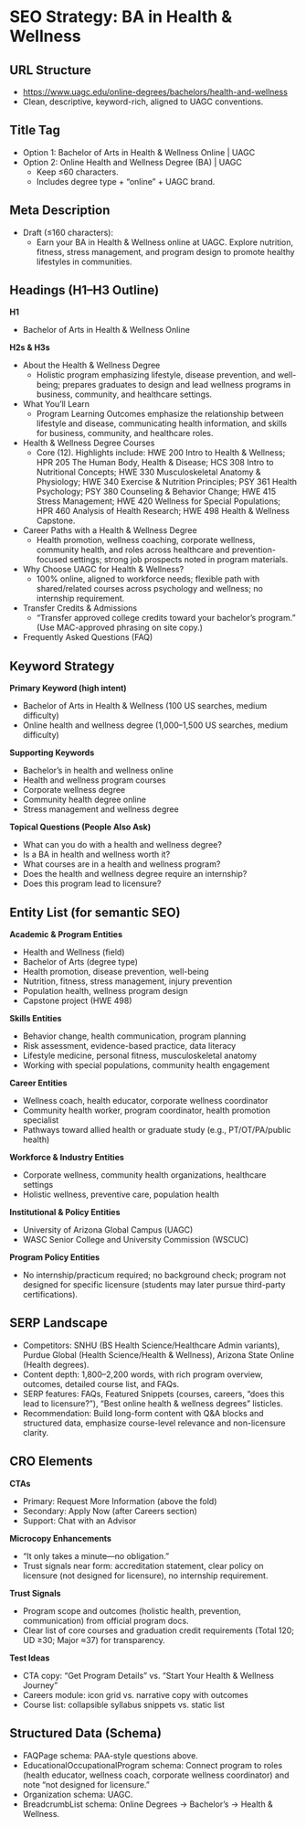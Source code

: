 
# SEO Strategy: BA in Health & Wellness

## **URL Structure**

* https://www.uagc.edu/online-degrees/bachelors/health-and-wellness  
* Clean, descriptive, keyword-rich, aligned to UAGC conventions.

## **Title Tag**

* Option 1: Bachelor of Arts in Health & Wellness Online | UAGC  
* Option 2: Online Health and Wellness Degree (BA) | UAGC  
  * Keep ≤60 characters.  
  * Includes degree type \+ “online” \+ UAGC brand.

## **Meta Description**

* Draft (≤160 characters):  
  * Earn your BA in Health & Wellness online at UAGC. Explore nutrition, fitness, stress management, and program design to promote healthy lifestyles in communities.

## **Headings (H1–H3 Outline)**

**H1**

* Bachelor of Arts in Health & Wellness Online

**H2s & H3s**

* About the Health & Wellness Degree  
  * Holistic program emphasizing lifestyle, disease prevention, and well-being; prepares graduates to design and lead wellness programs in business, community, and healthcare settings.   
* What You’ll Learn  
  * Program Learning Outcomes emphasize the relationship between lifestyle and disease, communicating health information, and skills for business, community, and healthcare roles.   
* Health & Wellness Degree Courses  
  * Core (12). Highlights include: HWE 200 Intro to Health & Wellness; HPR 205 The Human Body, Health & Disease; HCS 308 Intro to Nutritional Concepts; HWE 330 Musculoskeletal Anatomy & Physiology; HWE 340 Exercise & Nutrition Principles; PSY 361 Health Psychology; PSY 380 Counseling & Behavior Change; HWE 415 Stress Management; HWE 420 Wellness for Special Populations; HPR 460 Analysis of Health Research; HWE 498 Health & Wellness Capstone.   
* Career Paths with a Health & Wellness Degree  
  * Health promotion, wellness coaching, corporate wellness, community health, and roles across healthcare and prevention-focused settings; strong job prospects noted in program materials.   
* Why Choose UAGC for Health & Wellness?  
  * 100% online, aligned to workforce needs; flexible path with shared/related courses across psychology and wellness; no internship requirement.   
* Transfer Credits & Admissions  
  * “Transfer approved college credits toward your bachelor’s program.” (Use MAC-approved phrasing on site copy.)  
* Frequently Asked Questions (FAQ)

## **Keyword Strategy**

**Primary Keyword (high intent)**

* Bachelor of Arts in Health & Wellness (100 US searches, medium difficulty)  
* Online health and wellness degree (1,000–1,500 US searches, medium difficulty)

**Supporting Keywords**

* Bachelor’s in health and wellness online  
* Health and wellness program courses  
* Corporate wellness degree  
* Community health degree online  
* Stress management and wellness degree

**Topical Questions (People Also Ask)**

* What can you do with a health and wellness degree?  
* Is a BA in health and wellness worth it?  
* What courses are in a health and wellness program?  
* Does the health and wellness degree require an internship?  
* Does this program lead to licensure?

## **Entity List (for semantic SEO)**

**Academic & Program Entities**

* Health and Wellness (field)  
* Bachelor of Arts (degree type)  
* Health promotion, disease prevention, well-being  
* Nutrition, fitness, stress management, injury prevention  
* Population health, wellness program design  
* Capstone project (HWE 498\) 

**Skills Entities**

* Behavior change, health communication, program planning  
* Risk assessment, evidence-based practice, data literacy  
* Lifestyle medicine, personal fitness, musculoskeletal anatomy  
* Working with special populations, community health engagement 

**Career Entities**

* Wellness coach, health educator, corporate wellness coordinator  
* Community health worker, program coordinator, health promotion specialist  
* Pathways toward allied health or graduate study (e.g., PT/OT/PA/public health) 

**Workforce & Industry Entities**

* Corporate wellness, community health organizations, healthcare settings  
* Holistic wellness, preventive care, population health 

**Institutional & Policy Entities**

* University of Arizona Global Campus (UAGC)  
* WASC Senior College and University Commission (WSCUC)

**Program Policy Entities**

* No internship/practicum required; no background check; program not designed for specific licensure (students may later pursue third-party certifications). 

## **SERP Landscape**

* Competitors: SNHU (BS Health Science/Healthcare Admin variants), Purdue Global (Health Science/Health & Wellness), Arizona State Online (Health degrees).  
* Content depth: 1,800–2,200 words, with rich program overview, outcomes, detailed course list, and FAQs.  
* SERP features: FAQs, Featured Snippets (courses, careers, “does this lead to licensure?”), “Best online health & wellness degrees” listicles.  
* Recommendation: Build long-form content with Q\&A blocks and structured data, emphasize course-level relevance and non-licensure clarity. 

## **CRO Elements**

**CTAs**

* Primary: Request More Information (above the fold)  
* Secondary: Apply Now (after Careers section)  
* Support: Chat with an Advisor

**Microcopy Enhancements**

* “It only takes a minute—no obligation.”  
* Trust signals near form: accreditation statement, clear policy on licensure (not designed for licensure), no internship requirement. 

**Trust Signals**

* Program scope and outcomes (holistic health, prevention, communication) from official program docs.   
* Clear list of core courses and graduation credit requirements (Total 120; UD ≥30; Major ≈37) for transparency. 

**Test Ideas**

* CTA copy: “Get Program Details” vs. “Start Your Health & Wellness Journey”  
* Careers module: icon grid vs. narrative copy with outcomes  
* Course list: collapsible syllabus snippets vs. static list

## **Structured Data (Schema)**

* FAQPage schema: PAA-style questions above.  
* EducationalOccupationalProgram schema: Connect program to roles (health educator, wellness coach, corporate wellness coordinator) and note “not designed for licensure.”   
* Organization schema: UAGC.  
* BreadcrumbList schema: Online Degrees → Bachelor’s → Health & Wellness.

